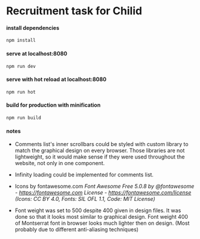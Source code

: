 # Recruitment task for Chilid

#### install dependencies
```
npm install
```
#### serve at localhost:8080
```
npm run dev
```
#### serve with hot reload at localhost:8080
```
npm run hot
```
#### build for production with minification
```
npm run build
```
#### notes
* Comments list's inner scrollbars could be styled with custom library to match the graphical design on every browser. Those libraries are not lightweight, so it would make sense if they were used throughout the website, not only in one component.

* Infinity loading could be implemented for comments list.

* Icons by fontawesome.com
*Font Awesome Free 5.0.8 by @fontawesome - https://fontawesome.com*
*License - https://fontawesome.com/license (Icons: CC BY 4.0, Fonts: SIL OFL 1.1, Code: MIT License)*

* Font weight was set to 500 despite 400 given in design files. It was done so that it looks most similar to graphical design. Font weight 400 of Montserrat font in browser looks much lighter then on design. (Most probably due to different anti-aliasing techniques)